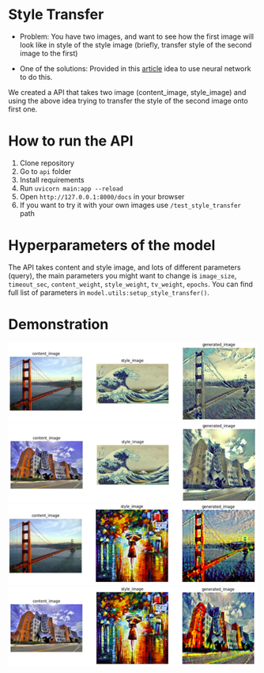 # Style Transfer
- Problem: You have two images, and want to see how the first image will look like in style of the style image (briefly, transfer style of the second image to the first)

- One of the solutions: Provided in this [article](https://arxiv.org/pdf/1508.06576v2.pdf) idea to use neural network to do this.

We created a API that takes two image (content_image, style_image) and using the above idea trying to transfer the style of the second image onto first one.

# How to run the API
1. Clone repository
2. Go to `api` folder
3. Install requirements
4. Run `uvicorn main:app --reload`
5. Open `http://127.0.0.1:8000/docs` in your browser
6. If you want to try it with your own images use `/test_style_transfer` path


# Hyperparameters of the model
The API takes content and style image, and lots of different parameters (query), the main parameters you might want to change is `image_size`, `timeout_sec`, `content_weight`, `style_weight`, `tv_weight`, `epochs`. You can find full list of parameters in `model.utils:setup_style_transfer()`.

# Demonstration
<img src="examples/demo1.png">
<img src="examples/demo2.png">
<img src="examples/demo3.png">
<img src="examples/demo4.png">
